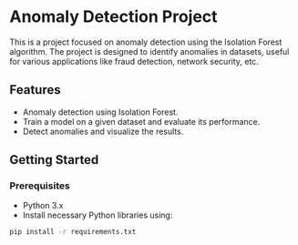 # Anomaly Detection Project

This is a project focused on anomaly detection using the Isolation Forest algorithm. The project is designed to identify anomalies in datasets, useful for various applications like fraud detection, network security, etc.

## Features

- Anomaly detection using Isolation Forest.
- Train a model on a given dataset and evaluate its performance.
- Detect anomalies and visualize the results.

## Getting Started

### Prerequisites

- Python 3.x
- Install necessary Python libraries using:

```bash
pip install -r requirements.txt
